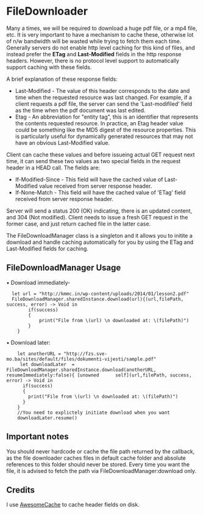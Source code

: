 # FileDownloader
Many a times, we will be required to download a huge pdf file, or a mp4 file, etc. It is very important to have a mechanism to cache 
these, otherwise lot of n/w bandwidth will be wasted while trying to fetch them each time. Generally servers do not enable http level
caching for this kind of files, and instead prefer the **ETag** and **Last-Modified** fields in the http response headers. However, there is no protocol level support to automatically support caching with these fields. 


A brief explanation of these response fields:


* Last-Modified - The value of this header corresponds to the date and time when the requested resource was last changed. For example, if a client requests a pdf file, the server can send the 'Last-modifiled' field as the time when the pdf document was last edited.
* Etag - An abbreviation for "entity tag", this is an identifier that represents the contents requested resource. In practice, an Etag header value could be something like the MD5 digest of the resource properties. This is particularly useful for dynamically generated resources that may not have an obvious Last-Modified value.

Client can cache these values and before issueing actual GET request next time, it can send these two values as two special fields in the request header in a HEAD call. The fields are:
* If-Modified-Since  - This field will have the cached value of Last-Modified value received from server response header.
* If-None-Match  - This field will have the cached value of 'ETag' field received from server response header.

Server will send a status 200 (OK) indicating, there is an updated content, and 304 (Not modified). Client needs to issue a fresh GET request in the former case, and just return cached file in the latter case.



The FileDownloadManager class is a singleton and it allows you to initite a download and handle caching automatically for you by using the ETag and Last-Modified fields for caching.

## FileDownloadManager Usage

• Download immediately-
```
  let url = "http://kmmc.in/wp-content/uploads/2014/01/lesson2.pdf"
  FileDownloadManager.sharedInstance.download(url){(url,filePath, success, error) -> Void in
        if(success)
        {
            print("File from \(url) \n downloaded at: \(filePath)")
        }
    }
```
• Download later:
```
    let anotherURL = "http://fzs.sve-mo.ba/sites/default/files/dokumenti-vijesti/sample.pdf"
     let downloadLater  = FileDownloadManager.sharedInstance.download(anotherURL, resumeImmediately:false){ [unowned      self](url,filePath, success, error) -> Void in
      if(success)
      {
        print("File from \(url) \n downloaded at: \(filePath)")
      }
    }
    //You need to explictely initiate download when you want
    downloadLater.resume()
   ``` 

## Important notes
You should never hardcode or cache the file path returned by the callback, as the file downloader caches files in default cache folder and absolute references to this folder should never be stored.  Every time you want the file, it is advised to fetch the path via FileDownloadManager:download  only. 

## Credits
I use [AwesomeCache](https://github.com/aschuch/AwesomeCache) to cache header fields on disk.

